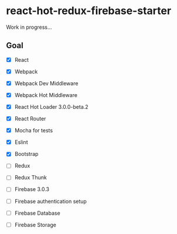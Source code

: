 react-hot-redux-firebase-starter
=====================

Work in progress...

## Goal

- [X] React
- [X] Webpack
- [X] Webpack Dev Middleware
- [X] Webpack Hot Middleware
- [X] React Hot Loader 3.0.0-beta.2
- [X] React Router
- [X] Mocha for tests
- [X] Eslint
- [X] Bootstrap
- [ ] Redux
- [ ] Redux Thunk
- [ ] Firebase 3.0.3
- [ ] Firebase authentication setup
- [ ] Firebase Database
- [ ] Firebase Storage

